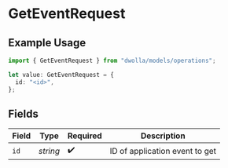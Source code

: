 # GetEventRequest

## Example Usage

```typescript
import { GetEventRequest } from "dwolla/models/operations";

let value: GetEventRequest = {
  id: "<id>",
};
```

## Fields

| Field                          | Type                           | Required                       | Description                    |
| ------------------------------ | ------------------------------ | ------------------------------ | ------------------------------ |
| `id`                           | *string*                       | :heavy_check_mark:             | ID of application event to get |